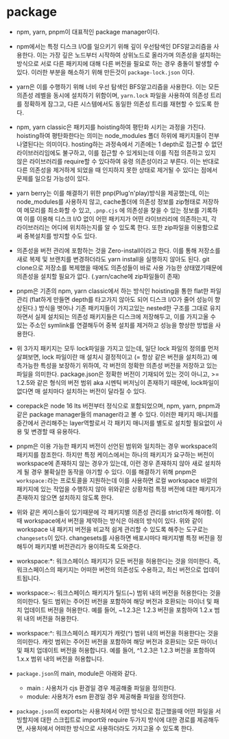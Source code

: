 # package

- npm, yarn, pnpm이 대표적인 package manager이다.

- npm에서는 특정 디스크 I/O를 일으키기 위해 깊이 우선탐색인 DFS알고리즘을 사용한다. 이는 가장 깊은 노드부터 시작하여 상위노드로 올라가며 의존성을 설치하는 방식으로 서로 다른 패키지에 대해 다른 버전을 필요로 하는 경우 충돌이 발생할 수 있다. 이러한 부분을 해소하기 위해 만든것이 `package-lock.json` 이다.

- yarn은 이를 수행하기 위해 너비 우선 탐색인 BFS알고리즘을 사용한다. 이는 모든 의존성 레벨을 동시에 설치하기 위함이며, `yarn.lock` 파일을 사용하여 의존성 트리를 정확하게 잠그고, 다른 시스템에서도 동일한 의존성 트리를 재현할 수 있도록 한다.

- npm, yarn classic은 패키지를 hoisting하여 평탄화 시키는 과정을 가진다. hoisting하여 평탄화한다는 의미는 node_modules 폴더 하위에 패키지들이 전부 나열된다는 의미이다. hosting하는 과정속에서 기존에는 1 depth로 접근할 수 없던 라이브러리임에도 불구하고, 이를 접근할 수 있게되는데 이를 직접 의존하고 있지 않은 라이브러리를 require할 수 있다하여 유령 의존성이라고 부른다. 이는 반대로 다른 의존성을 제거하게 되었을 때 인지하지 못한 상태로 제거될 수 있다는 점에서 문제를 일으킬 가능성이 있다.

- yarn berry는 이를 해결하기 위한 pnp(Plug'n'play)방식을 제공했는데, 이는 node_modules를 사용하지 않고, cache폴더에 의존성 정보를 zip형태로 저장하여 메모리를 최소화할 수 있고, `.pnp.cjs` 에 의존성을 찾을 수 있는 정보를 기록하여 이를 이용해 디스크 I/O 없이 어떤 패키지가 어떤 라이브러리에 의존하는지, 각 라이브러리는 어디에 위치하는지를 알 수 있도록 한다. 또한 zip파일을 이용함으로써 중복설치를 방지할 수도 있다.

- 의존성을 버전 관리에 포함하는 것을 Zero-install이라고 한다. 이를 통해 저장소를 새로 복제 및 브랜치를 변경하더라도 yarn install을 실행하지 않아도 된다. git clone으로 저장소를 복제했을 때에도 의존성들이 바로 사용 가능한 상태였기때문에 의존성을 설치할 필요가 없다. (.yarn/cache에 zip파일들이 존재)

- pnpm은 기존의 npm, yarn classic에서 하는 방식인 hoisting을 통한 flat한 파일관리 (flat하게 만들면 depth를 타고가지 않아도 되어 디스크 I/O가 줄어 성능이 향상된다.) 방식을 벗어나 기존 패키지들이 가지고있는 nested한 구조를 그대로 유지하면서 실제 설치되는 의존성 패키지들은 디스크에 저장해두고, 이를 가지고올 수 있는 주소인 symlink를 연결해두어 중복 설치를 제거하고 성능을 향상한 방법을 사용한다.

- 위 3가지 패키지는 모두 lock파일을 가지고 있는데, 일단 lock 파일의 정의를 먼저 살펴보면, lock 파일이란 매 설치시 결정적이고 (= 항상 같은 버전을 설치하고) 예측가능한 특성을 보장하기 위하여, 각 버전의 정확한 의존성 버전을 저장하고 있는 파일을 의미한다. package.json은 정확한 버전이 기재되어 있는 것이 아니고, >= 1.2.5와 같은 형식의 버전 범위 aka 시멘틱 버저닝이 존재하기 때문에, lock파일이 없다면 매 설치마다 설치하는 버전이 달라질 수 있다.

- corepack은 node 16 lts 버전부터 정식으로 포함되었으며, npm, yarn, pnpm과 같은 package manager들의 manager라고 볼 수 있다. 이러한 패키지 매니저를 중간에서 관리해주는 layer역할로서 각 패키지 매니저를 별도로 설치할 필요없이 사용 및 변경할 때 유용하다.

- pnpm은 이용 가능한 패키지 버전이 선언된 범위와 일치하는 경우 workspace의 패키지를 참조한다. 하지만 특정 케이스에서는 하나의 패키지가 요구하는 버전이 workspace에 존재하지 않는 경우가 있는데, 이런 경우 존재하지 않아 새로 설치하게 될 경우 불확실한 동작을 야기할 수 있다. 이를 해결하기 위해 pnpm은 `workspace:`라는 프로토콜을 지원하는데 이를 사용하면 로컬 workspace 바깥의 패키지에 있는 작업을 수행하지 않아 위와같은 상황처럼 특정 버전에 대한 패키지가 존재하지 않으면 설치하지 않도록 한다.

- 위와 같은 케이스들이 있기때문에 각 패키지별 의존성 관리를 strict하게 해야함. 이때 workspace에서 버전을 제약하는 방식은 아래의 방식이 있다. 위와 같이 workspace 내 패키지 버전을 비교적 쉽게 관리할 수 있도록 해주는 도구로는 `changesets`이 있다. changesets를 사용하면 배포시마다 패키지별 특정 버전을 정해두어 패키지별 버전관리가 용이하도록 도와준다.

- workspace:\*: 워크스페이스 패키지가 모든 버전을 허용한다는 것을 의미한다. 즉, 워크스페이스의 패키지는 어떠한 버전의 의존성도 수용하고, 최신 버전으로 업데이트됩니다.

- workspace:~: 워크스페이스 패키지가 틸드(~) 범위 내의 버전을 허용한다는 것을 의미한다. 틸드 범위는 주어진 버전을 포함하여 해당 버전과 호환되는 마이너 및 패치 업데이트 버전을 허용한다. 예를 들어, ~1.2.3은 1.2.3 버전을 포함하여 1.2.x 범위 내의 버전을 허용한다.

- workspace:^: 워크스페이스 패키지가 캐럿(^) 범위 내의 버전을 허용한다는 것을 의미한다. 캐럿 범위는 주어진 버전을 포함하여 해당 버전과 호환되는 모든 마이너 및 패치 업데이트 버전을 허용합니다. 예를 들어, ^1.2.3은 1.2.3 버전을 포함하여 1.x.x 범위 내의 버전을 허용합니다.

- `package.json`의 main, module은 아래와 같다.

  - main : 사용처가 cjs 환경일 경우 제공해줄 파일을 정의한다.
  - module: 사용처가 esm 환경일 경우 제공해줄 파일을 정의한다.

- `package.json`의 exports는 사용처에서 어떤 방식으로 접근했을때 어떤 파일을 서빙할지에 대한 스크립트로 import와 require 두가지 방식에 대한 경로를 제공해두면, 사용처에서 어떠한 방식으로 사용하더라도 가지고올 수 있도록 한다.
